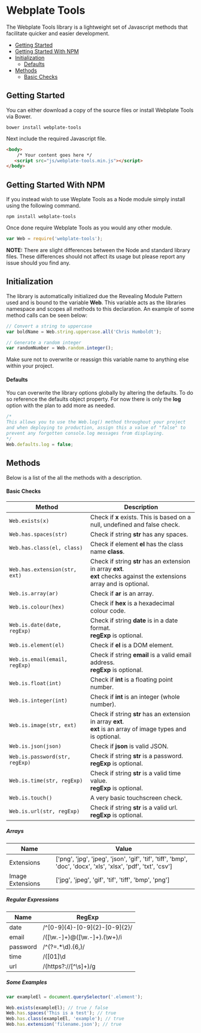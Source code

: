 # Webplate Tools
The Webplate Tools library is a lightweight set of Javascript methods that facilitate quicker and easier development.

* [Getting Started](#getting-started)
* [Getting Started With NPM](#getting-started-with-npm)
* [Initialization](#initialization)
	* [Defaults](#defaults)
* [Methods](#methods)
	* [Basic Checks](#basic-checks)

## Getting Started
You can either download a copy of the source files or install Webplate Tools via Bower.

```
bower install webplate-tools
```

Next include the required Javascript file.

```html
<body>
	/* Your content goes here */
   <script src="js/webplate-tools.min.js"></script>
</body>
```

## Getting Started With NPM
If you instead wish to use Weplate Tools as a Node module simply install using the following command.

```
npm install webplate-tools
```

Once done require Webplate Tools as you would any other module.

```javascript
var Web = require('webplate-tools');
```

**NOTE:** There are slight differences between the Node and standard library files. These differences should not affect its usage but please report any issue should you find any.

## Initialization
The library is automatically initialized due the Revealing Module Pattern used and is bound to the variable **Web**. This variable acts as the libraries namespace and scopes all methods to this declaration. An example of some method calls can be seen below:

```javascript
// Convert a string to uppercase
var boldName = Web.string.uppercase.all('Chris Humboldt');

// Generate a random integer
var randomNumber = Web.random.integer();
```

Make sure not to overwrite or reassign this variable name to anything else within your project.

#### Defaults
You can overwrite the library options globally by altering the defaults. To do so reference the defaults object property. For now there is only the **log** option with the plan to add more as needed.

```javascript
/*
This allows you to use the Web.log() method throughout your project
and when deploying to production, assign this a value of "false" to
prevent any forgotten console.log messages from displaying.
*/
Web.defaults.log = false;
```

## Methods
Below is a list of the all the methods with a description.

#### Basic Checks
Method | Description
---- | ----
`Web.exists(x)` | Check if **x** exists. This is based on a null, undefined and false check.
`Web.has.spaces(str)` | Check if string **str** has any spaces.
`Web.has.class(el, class)` | Check if element **el** has the class name **class**.
`Web.has.extension(str, ext)` | Check if string **str** has an extension in array **ext**.<br>**ext** checks against the extensions array and is optional.
`Web.is.array(ar)` | Check if **ar** is an array.
`Web.is.colour(hex)` | Check if **hex** is a hexadecimal colour code.
`Web.is.date(date, regExp)` | Check if string **date** is in a date format.<br>**regExp** is optional.
`Web.is.element(el)` | Check if **el** is a DOM element.
`Web.is.email(email, regExp)` | Check if string **email** is a valid email address.<br>**regExp** is optional.
`Web.is.float(int)` | Check if **int** is a floating point number.
`Web.is.integer(int)` | Check if **int** is an integer (whole number).
`Web.is.image(str, ext)` | Check if string **str** has an extension in array **ext**.<br>**ext** is an array of image types and is optional.
`Web.is.json(json)` | Check if **json** is valid JSON.
`Web.is.password(str, regExp)` | Check if string **str** is a password.<br>**regExp** is optional.
`Web.is.time(str, regExp)` | Check if string **str** is a valid time value.<br>**regExp** is optional.
`Web.is.touch()` | A very basic touchscreen check.
`Web.is.url(str, regExp)` | Check if string **str** is a valid url.<br>**regExp** is optional.

##### Arrays
Name | Value
---- | ----
Extensions | ['png', 'jpg', 'jpeg', 'json', 'gif', 'tif', 'tiff', 'bmp', 'doc', 'docx', 'xls', 'xlsx', 'pdf', 'txt', 'csv']
Image Extensions | ['jpg', 'jpeg', 'gif', 'tif', 'tiff', 'bmp', 'png']

##### Regular Expressions
| Name | RegExp |
| ---- | ---- |
| date | /^[0-9]{4}-[0-9]{2}-[0-9]{2}/ |
| email | /([\w\.\-]+)@([\w\.\-]+)\.(\w+)/i |
| password | /^(?=.*\d).{6,}/ |
| time | /([01]\d|2[0-3]):([0-5]\d)/ |
| url | /(https?:\/\/[^\s]+)/g |

##### Some Examples
```javascript
var exampleEl = document.querySelector('.element');

Web.exists(exampleEl); // true / false
Web.has.spaces('This is a test'); // true
Web.has.class(exampleEl, 'example'); // true
Web.has.extension('filename.json'); // true
```
